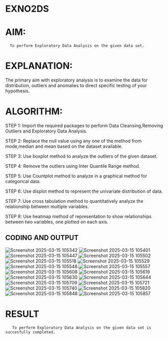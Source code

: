 # EXNO2DS
# AIM:
      To perform Exploratory Data Analysis on the given data set.
      
# EXPLANATION:
  The primary aim with exploratory analysis is to examine the data for distribution, outliers and anomalies to direct specific testing of your hypothesis.
  
# ALGORITHM:
STEP 1: Import the required packages to perform Data Cleansing,Removing Outliers and Exploratory Data Analysis.

STEP 2: Replace the null value using any one of the method from mode,median and mean based on the dataset available.

STEP 3: Use boxplot method to analyze the outliers of the given dataset.

STEP 4: Remove the outliers using Inter Quantile Range method.

STEP 5: Use Countplot method to analyze in a graphical method for categorical data.

STEP 6: Use displot method to represent the univariate distribution of data.

STEP 7: Use cross tabulation method to quantitatively analyze the relationship between multiple variables.

STEP 8: Use heatmap method of representation to show relationships between two variables, one plotted on each axis.

## CODING AND OUTPUT

![Screenshot 2025-03-15 105342](https://github.com/user-attachments/assets/58e15164-aa82-417e-ac52-49d7acbb2761)
![Screenshot 2025-03-15 105401](https://github.com/user-attachments/assets/3a5440cb-6c55-4e49-b09e-328f7135f368)
![Screenshot 2025-03-15 105447](https://github.com/user-attachments/assets/5037ab14-3641-47c7-b9c6-222d89d61af3)
![Screenshot 2025-03-15 105502](https://github.com/user-attachments/assets/22fb67eb-f1a4-4d06-98bc-5ba00138261b)
![Screenshot 2025-03-15 105518](https://github.com/user-attachments/assets/eb503113-42e4-47bb-b408-7c4b7861e4e1)
![Screenshot 2025-03-15 105529](https://github.com/user-attachments/assets/c8d3a3b1-c290-4034-b32a-1eeb5c704931)
![Screenshot 2025-03-15 105548](https://github.com/user-attachments/assets/da7f8df7-9f5a-4d41-a085-77eb24880432)
![Screenshot 2025-03-15 105557](https://github.com/user-attachments/assets/55a7865e-2a70-45a8-a3fc-2e348bc853c4)
![Screenshot 2025-03-15 105608](https://github.com/user-attachments/assets/49bec09d-483b-4d5f-8365-5e376deb523c)
![Screenshot 2025-03-15 105619](https://github.com/user-attachments/assets/84683c7e-ba7d-4fd6-805e-0d49e016855a)
![Screenshot 2025-03-15 105630](https://github.com/user-attachments/assets/d8f6cb20-4d36-40af-9886-9e35c957c0ae)
![Screenshot 2025-03-15 105644](https://github.com/user-attachments/assets/cc7865c0-81a5-46c1-a623-e48e88b4b9dc)
![Screenshot 2025-03-15 105709](https://github.com/user-attachments/assets/76dd231b-4d5c-4fb5-9802-e071001a6e87)
![Screenshot 2025-03-15 105721](https://github.com/user-attachments/assets/57813094-cd30-479b-bf60-2e138e87ee79)
![Screenshot 2025-03-15 105740](https://github.com/user-attachments/assets/e584f206-9dab-4b5c-8254-62e5be7ba208)
![Screenshot 2025-03-15 105820](https://github.com/user-attachments/assets/f97e70ec-ac61-4f1f-9077-6dc3aa2481c4)
![Screenshot 2025-03-15 105848](https://github.com/user-attachments/assets/12769536-5ad6-4be2-9bfb-fed01780171b)
![Screenshot 2025-03-15 105857](https://github.com/user-attachments/assets/ef5c3b0b-b021-4521-826d-0fe364d50064)






# RESULT
       To perform Exploratory Data Analysis on the given data set is succesfully completed.

